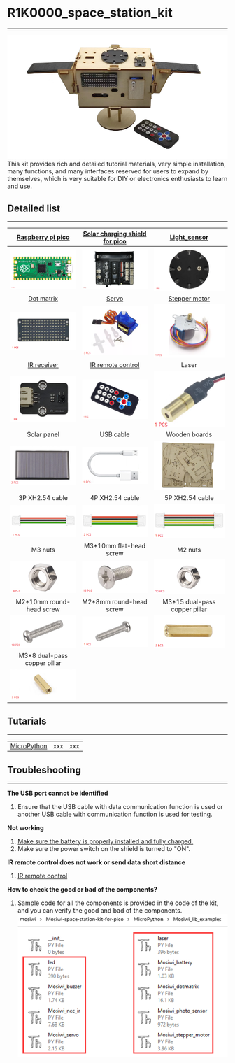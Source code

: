 # R1K0000_space_station_kit    
---------------------------
![Img](../../_static/raspberry/R1K0000_space_station_kit/25img.png)    
This kit provides rich and detailed tutorial materials, very simple installation, many functions, and many interfaces reserved for users to expand by themselves, which is very suitable for DIY or electronics enthusiasts to learn and use.     

## Detailed list                
----------------
| [Raspberry pi pico](../../raspberry/R1D0001_raspberry_pico/R1D0001_raspberry_pico.md) | [Solar charging shield for pico](../../raspberry/R1E0000_solar_charging_shield_for_pico/R1E0000_solar_charging_shield_for_pico.md)  | [Light_sensor](../../common_product/C1S0000_light_sensor/C1S0000_light_sensor.md) |     
| :--: | :--: | :--: |
| ![Img](../../_static/raspberry/R1K0000_space_station_kit/20img.png) | ![Img](../../_static/raspberry/R1K0000_space_station_kit/21img.jpg) | ![Img](../../_static/raspberry/R1K0000_space_station_kit/23img.png) |  
| [Dot matrix](../../common_product/C1M0000_8x16dot_matrix/C1M0000_8x16dot_matrix.md) | [Servo](../../outsourcing/sg90_servo/sg90_servo.md) | [Stepper motor](../../outsourcing/28byj-48/28byj-48.md) |  
| ![Img](../../_static/raspberry/R1K0000_space_station_kit/22img.png) | ![Img](../../_static/raspberry/R1K0000_space_station_kit/19img.png) | ![Img](../../_static/raspberry/R1K0000_space_station_kit/18img.png) |  
| [IR receiver](../../common_product/C1S0001_ir_receiver/C1S0001_ir_receiver.md) | [IR remote control](../../outsourcing/nec_ir_remote_control/nec_ir_remote_control.md) | Laser |              
| ![Img](../../_static/raspberry/R1K0000_space_station_kit/24img.png) | ![Img](../../_static/raspberry/R1K0000_space_station_kit/15img.png) | ![Img](../../_static/raspberry/R1K0000_space_station_kit/5img.png) |    
| Solar panel | USB cable | Wooden boards |  
| ![Img](../../_static/raspberry/R1K0000_space_station_kit/3img.png) | ![Img](../../_static/raspberry/R1K0000_space_station_kit/6img.png) | ![Img](../../_static/raspberry/R1K0000_space_station_kit/26img.png) |  
| 3P XH2.54 cable | 4P XH2.54 cable | 5P XH2.54 cable |      
| ![Img](../../_static/raspberry/R1K0000_space_station_kit/7img.png) | ![Img](../../_static/raspberry/R1K0000_space_station_kit/8img.png) | ![Img](../../_static/raspberry/R1K0000_space_station_kit/9img.png) |     
| M3 nuts | M3\*10mm flat-head screw | M2 nuts |     
| ![Img](../../_static/raspberry/R1K0000_space_station_kit/10img.png) | ![Img](../../_static/raspberry/R1K0000_space_station_kit/11img.png) | ![Img](../../_static/raspberry/R1K0000_space_station_kit/13img.png) |    
| M2\*10mm round-head screw | M2\*8mm round-head screw | M3\*15 dual-pass copper pillar |    
| ![Img](../../_static/raspberry/R1K0000_space_station_kit/12img.png) | ![Img](../../_static/raspberry/R1K0000_space_station_kit/14img.png) | ![Img](../../_static/raspberry/R1K0000_space_station_kit/16img.png) |      
| M3\*8 dual-pass copper pillar |  |  |   
| ![Img](../../_static/raspberry/R1K0000_space_station_kit/17img.png) |  |  |   

## Tutarials    
------------  
|  |  |  |
| :--: | :--: | :--: |
| [MicroPython](./microPython_tutorial/microPython_tutorial.md) | xxx | xxx |

## Troubleshooting            
------------------
**The USB port cannot be identified**    
1. Ensure that the USB cable with data communication function is used or another USB cable with communication function is used for testing.    

**Not working**   
1. [Make sure the battery is properly installed and fully charged.](../R1E0000_solar_charging_shield_for_pico/R1E0000_solar_charging_shield_for_pico.md)   
2. Make sure the power switch on the shield is turned to "ON".       

**IR remote control does not work or send data short distance**    
1. [IR remote control](../../outsourcing/nec_ir_remote_control/nec_ir_remote_control.md#3.-notes)

**How to check the good or bad of the components?**   
1. Sample code for all the components is provided in the code of the kit, and you can verify the good and bad of the components.     
![Img](../../_static/raspberry/R1K0000_space_station_kit/1img.png)

